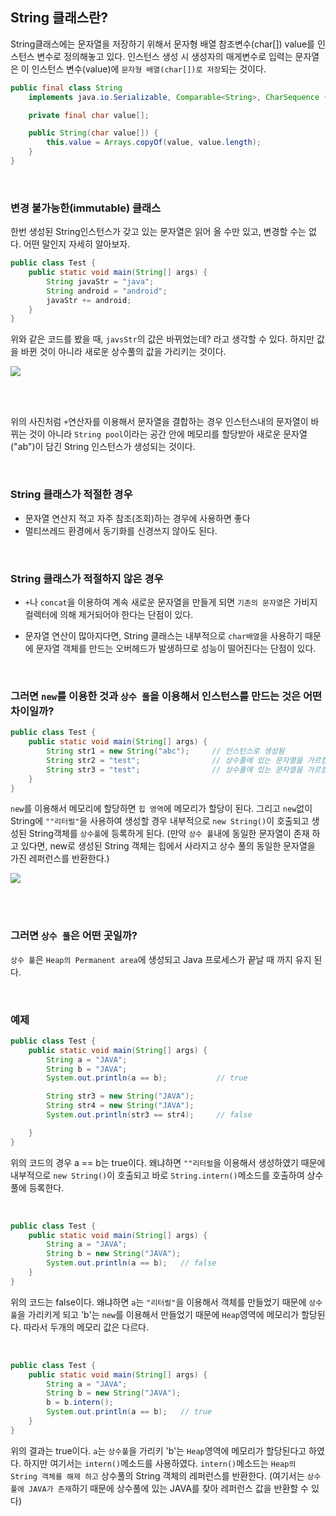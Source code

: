 ## String 클래스란?

String클래스에는 문자열을 저장하기 위해서 문자형 배열 참조변수(char[]) value를 인스턴스 변수로 정의해놓고 있다.
인스턴스 생성 시 생성자의 매게변수로 입력는 문자열은 이 인스턴스 변수(value)에 `문자형 배열(char[])로 저장`되는 것이다.

```java
public final class String
    implements java.io.Serializable, Comparable<String>, CharSequence {

    private final char value[];

    public String(char value[]) {
        this.value = Arrays.copyOf(value, value.length);
    }
}
```

<br>

### 변경 불가능한(immutable) 클래스 

한번 생성된 String인스턴스가 갖고 있는 문자열은 읽어 올 수만 있고, 변경할 수는 없다. 어떤 말인지 자세히 알아보자.

```java
public class Test {
    public static void main(String[] args) {
        String javaStr = "java";
        String android = "android";
        javaStr += android;
    }
}
```

위와 같은 코드를 봤을 때, `javsStr`의 값은 바뀌었는데? 라고 생각할 수 있다. 하지만 값을 바뀐 것이 아니라 새로운 상수풀의 값을 
가리키는 것이다.


<img src="https://user-images.githubusercontent.com/45676906/92989377-efd0b080-f50e-11ea-8e7a-2d7547801d66.png">

<br> <br>

위의 사진처럼 `+`연산자를 이용해서 문자열을 결합하는 경우 인스턴스내의 문자열이 바뀌는 것이 아니라 `String pool`이라는 공간 안에
메모리를 할당받아 새로운 문자열("ab")이 담긴 String 인스턴스가 생성되는 것이다.

<br>

### String 클래스가 적절한 경우

* 문자열 연산지 적고 자주 참조(조회)하는 경우에 사용하면 좋다
* 멀티쓰레드 환경에서 동기화를 신경쓰지 않아도 된다.

<br>

### String 클래스가 적절하지 않은 경우

* `+`나 `concat`을 이용하여 계속 새로운 문자열을 만들게 되면 `기존의 문자열`은 가비지 컬렉터에 의해 제거되어야 한다는 단점이 있다.

* 문자열 연산이 많아지다면, String 클래스는 내부적으로 `char배열`을 사용하기 때문에 문자열 객체를 만드는 오버헤드가 발생하므로 성능이 떨어진다는 단점이 있다.


<br>

### 그러면 `new`를 이용한 것과 `상수 풀`을 이용해서 인스턴스를 만드는 것은 어떤 차이일까?

```java
public class Test {
    public static void main(String[] args) {
        String str1 = new String("abc");     // 인스턴스로 생성됨
        String str2 = "test";                // 상수풀에 있는 문자열을 가르킴
        String str3 = "test";                // 상수풀에 있는 문자열을 가르킴
    }
}
```

`new`를 이용해서 메모리에 할당하면 `힙 영역`에 메모리가 할당이 된다. 그리고 `new`없이 String에 `""리터럴"`을 사용하여 생성할 경우
내부적으로 `new String()`이 호출되고 생성된 String객체를 `상수풀`에 등록하게 된다. (만약 `상수 풀`내에 동일한 문자열이 존재 하고 있다면, new로 생성된
String 객체는 힙에서 사라지고 상수 풀의 동일한 문자열을 가진 레퍼런스를 반환한다.)

<img src="https://user-images.githubusercontent.com/45676906/92989337-98324500-f50e-11ea-9004-2e4ed6c1adf8.png">

<br> <br>

### 그러면 `상수 풀`은 어떤 곳일까?

`상수 풀`은 `Heap의 Permanent area`에 생성되고 Java 프로세스가 끝날 때 까지 유지 된다. 


<br>

### 예제

```java
public class Test {
    public static void main(String[] args) {
        String a = "JAVA";
        String b = "JAVA";
        System.out.println(a == b);           // true

        String str3 = new String("JAVA");
        String str4 = new String("JAVA");
        System.out.println(str3 == str4);     // false

    }
}
```

위의 코드의 경우 a == b는 true이다. 왜냐하면 `""리터럴`을 이용해서 생성하였기 때문에 내부적으로 `new String()`이 호출되고 바로 
`String.intern()`메소드를 호출하여 상수풀에 등록한다. 

<br>

```java
public class Test {
    public static void main(String[] args) {
        String a = "JAVA";
        String b = new String("JAVA");
        System.out.println(a == b);   // false
    }
}
```

위의 코드는 false이다. 왜냐하면 `a`는 `"리터럴"`을 이용해서 객체를 만들었기 때문에 `상수풀`을 가리키게 되고 'b'는 `new`를 이용해서
만들었기 때문에 `Heap`영역에 메모리가 할당된다. 따라서 두개의 메모리 값은 다르다.

<br>

```java
public class Test {
    public static void main(String[] args) {
        String a = "JAVA";
        String b = new String("JAVA");
        b = b.intern();
        System.out.println(a == b);   // true
    }
}
```

위의 결과는 true이다. `a`는 `상수풀`을 가리키 'b'는 `Heap`영역에 메모리가 할당된다고 하였다. 하지만 여기서는 `intern()`메소드를
사용하였다. `intern()`메소드는 `Heap의 String 객체를 해제 하고` 상수풀의 String 객체의 레퍼런스를 반환한다. 
(여기서는 `상수풀에 JAVA가 존재`하기 때문에 상수풀에 있는 JAVA를 찾아 레퍼런스 값을 반환할 수 있다)


